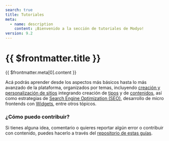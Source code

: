 ```yaml
---
search: true
title: Tutoriales
meta:
  - name: description
    content: ¡Bienvenido a la sección de tutoriales de Modyo!
version: 9.2
---
```


# {{ $frontmatter.title }}

{{ $frontmatter.meta[0].content }}

Acá podrás aprender desde los aspectos más básicos hasta lo más avanzado de la plataforma, organizados por temas, incluyendo [creación y personalización de sitios](/es/platform/channels/sites.html) integrando creación de [tipos](/es/platform/content/types.html) y de [contenidos](/es/platform/content/), así como estrategias de [Search Engine Optimization (SEO)](/es/platform/channels/sites.html#seo), desarrollo de micro frontends con [Widgets](/es/platform/channels/widgets.html), entre otros tópicos.

### ¿Cómo puedo contribuir?
Si tienes alguna idea, comentario o quieres reportar algún error o contribuir con contenido, puedes hacerlo a través del [repositorio de estas guías](https://github.com/modyo/modyo-docs).
